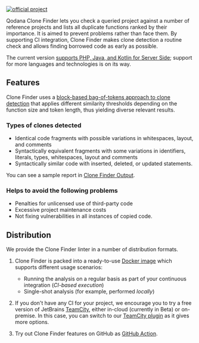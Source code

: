 [//]: # (title: About Qodana Clone Finder)

[![official project](https://jb.gg/badges/official-flat-square.svg)](https://confluence.jetbrains.com/display/ALL/JetBrains+on+GitHub)

Qodana Clone Finder lets you check a queried project against a number of reference projects and lists all duplicate functions ranked by their importance. It is aimed to prevent problems rather than face them. By supporting CI integration, Clone Finder makes clone detection a routine check and allows finding borrowed code as early as possible.

The current version [supports PHP, Java, and Kotlin for Server Side](supported-technologies.md); support for more languages and technologies is on its way.

## Features

Clone Finder uses a [block-based bag-of-tokens approach to clone detection](https://arxiv.org/pdf/2002.05204.pdf) that applies different similarity thresholds depending on the function size and token length, thus yielding diverse relevant results.

### Types of clones detected
* Identical code fragments with possible variations in whitespaces, layout, and comments
* Syntactically equivalent fragments with some variations in identifiers, literals, types, whitespaces, layout and comments
* Syntactically similar code with inserted, deleted, or updated statements.

You can see a sample report in [Clone Finder Output](clone-finder-output.md).

### Helps to avoid the following problems

[//]: # "update!"

* Penalties for unlicensed use of third-party code
* Excessive project maintenance costs
* Not fixing vulnerabilities in all instances of copied code.

## Distribution

We provide the Clone Finder linter in a number of distribution formats.

1. Clone Finder is packed into a ready-to-use [Docker image](clone-finder-docker-readme.md) which supports different usage scenarios:
    - Running the analysis on a regular basis as part of your continuous integration (*CI-based execution*)
    - Single-shot analysis (for example, performed *locally*)

2. If you don't have any CI for your project, we encourage you to try a free version of JetBrains [TeamCity](https://www.jetbrains.com/teamcity/), either in-cloud (currently in Beta) or on-premise. In this case, you can switch to our [TeamCity plugin](clone-finder-teamcity-plugin.md) as it gives more options.

3. Try out Clone Finder features on GitHub as [GitHub Action](clone-finder-github-action.md).









